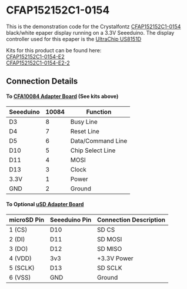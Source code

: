 # CFAP152152C1-0154

This is the demonstration code for the Crystalfontz [CFAP152152C1-0154](https://www.crystalfontz.com/product/cfap152152c10154) black/white epaper display running on a 3.3V Seeeduino. The display controller used for this epaper is the [UltraChip US8151D](https://www.crystalfontz.com/controllers/UltraChip/UC8151d/)

  
Kits for this product can be found here:  
[CFAP152152C1-0154-E2](https://www.crystalfontz.com/product/CFAP152152C1-0154-E2)\
[CFAP152152C1-0154-E2-2](https://www.crystalfontz.com/product/CFAP152152C1-0154-E2-2)


## Connection Details
#### To [CFA10084 Adapter Board](https://www.crystalfontz.com/product/cfa10084) (See kits above)
|Seeeduino  |10084  |Function            |
|-----------|-------|--------------------|
|D3         |8      |Busy Line           |
|D4         |7      |Reset Line          |
|D5         |6      |Data/Command Line   |
|D10        |5      |Chip Select Line    |
|D11        |4      |MOSI                |
|D13        |3      |Clock               |
|3.3V       |1      |Power               |
|GND        |2      |Ground              |


#### To Optional [uSD Adapter Board](https://www.crystalfontz.com/product/cfa10112-sd-card-reader)
| microSD Pin | Seeeduino Pin| Connection Description |
|-------------|--------------|------------------------|
| 1 (CS)      | D10          | SD CS                  |
| 2 (DI)      | D11          | SD MOSI                |
| 3 (DO)      | D12          | SD MISO                |
| 4 (VDD)     | 3v3          | +3.3V Power            |
| 5 (SCLK)    | D13          | SD SCLK                |
| 6 (VSS)     | GND          | Ground                 |
